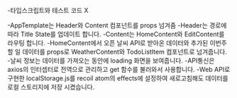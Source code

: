 -타입스크립트와 테스트 코드 X

-AppTemplate는 Header와 Content 컴포넌트를 props 넘겨줌
-Header는 경로에 따라 Title State를 업데이트 합니다.
-Content는 HomeContent와 EditContent를 라우팅 합니다.
-HomeContent에서 오픈 날씨 API로 받아온 데이터와 추가된 이번주 할 일 데이터를 props로 WeatherContent와 TodoListItem 컴포넌트로 넘겨줍니다. -날씨 정보는 데이터를 가져오는 동안에 loading 화면을 보여줍니다.
-API통신은 axios의 인터셉터로 전역으로 관리하고 get 함수를 불러와서 사용합니다.
-Web API로 구현한 localStorage.js를 recoil atom의 effects에 설정하여 새로고침해도 데이터를 로컬 스토리지에 저장 시켰습니다.
